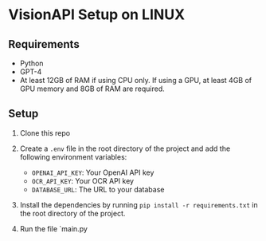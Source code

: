 # VisionAPI Setup on LINUX

## Requirements
- Python
- GPT-4
- At least 12GB of RAM if using CPU only. If using a GPU, at least 4GB of GPU memory and 8GB of RAM are required.

## Setup
1. Clone this repo
2. Create a `.env` file in the root directory of the project and add the following environment variables:
    - `OPENAI_API_KEY`: Your OpenAI API key
    - `OCR_API_KEY`: Your OCR API key
    - `DATABASE_URL`: The URL to your database

3. Install the dependencies by running `pip install -r requirements.txt` in the root directory of the project.

4. Run the file `main.py
